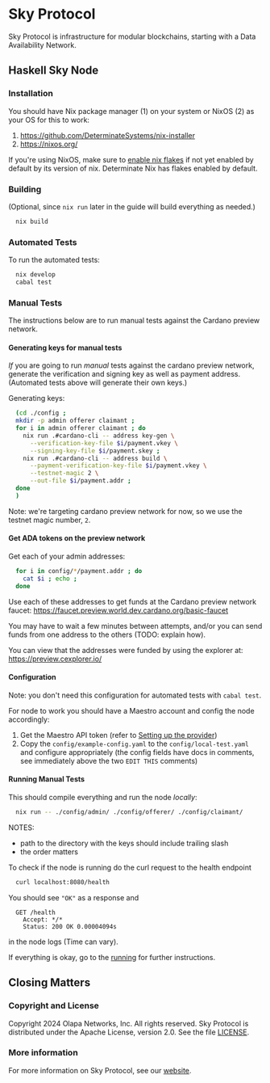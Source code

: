 # Sky Protocol

Sky Protocol is infrastructure for modular blockchains, starting with
a Data Availability Network.

## Haskell Sky Node

### Installation

You should have Nix package manager (1) on your system or NixOS (2) as your OS for this to work:

1. https://github.com/DeterminateSystems/nix-installer
2. https://nixos.org/

If you're using NixOS, make sure to [enable nix flakes](https://nixos.wiki/wiki/Flakes)
if not yet enabled by default by its version of nix.
Determinate Nix has flakes enabled by default.

### Building
(Optional, since `nix run` later in the guide will build everything as needed.)

```bash
  nix build
```

### Automated Tests

To run the automated tests:

```bash
  nix develop
  cabal test
```

### Manual Tests

The instructions below are to run manual tests against the Cardano preview network.

#### Generating keys for manual tests

_If_ you are going to run _manual_ tests against the cardano preview network,
generate the verification and signing key as well as payment address.
(Automated tests above will generate their own keys.)

Generating keys:
```bash
  (cd ./config ;
  mkdir -p admin offerer claimant ;
  for i in admin offerer claimant ; do
    nix run .#cardano-cli -- address key-gen \
      --verification-key-file $i/payment.vkey \
      --signing-key-file $i/payment.skey ;
    nix run .#cardano-cli -- address build \
      --payment-verification-key-file $i/payment.vkey \
      --testnet-magic 2 \
      --out-file $i/payment.addr ;
  done
  )
```

Note: we're targeting cardano preview network for now, so we use the testnet magic number, `2`.

#### Get ADA tokens on the preview network

Get each of your admin addresses:
```bash
  for i in config/*/payment.addr ; do
    cat $i ; echo ;
  done
```

Use each of these addresses to get funds at the Cardano preview network faucet:
https://faucet.preview.world.dev.cardano.org/basic-faucet

You may have to wait a few minutes between attempts, and/or
you can send funds from one address to the others (TODO: explain how).

You can view that the addresses were funded by using the explorer at:
https://preview.cexplorer.io/

#### Configuration

Note: you don't need this configuration for automated tests with `cabal test`.

For node to work you should have a Maestro account and config the node accordingly:

1) Get the Maestro API token (refer to [Setting up the provider](doc/Providers.md))
2) Copy the `config/example-config.yaml` to the `config/local-test.yaml` and configure appropriately
   (the config fields have docs in comments, see immediately above the two `EDIT THIS` comments)

#### Running Manual Tests

This should compile everything and run the node _locally_:

```bash
  nix run -- ./config/admin/ ./config/offerer/ ./config/claimant/
```

NOTES:
* path to the directory with the keys should include trailing slash
* the order matters

To check if the node is running do the curl request to the health endpoint
```bash
  curl localhost:8080/health
```
You should see `"OK"` as a response and
```
  GET /health
    Accept: */*
    Status: 200 OK 0.00004094s
```
in the node logs (Time can vary).

If everything is okay, go to the [running](/doc/Running.md) for further instructions.

## Closing Matters

### Copyright and License

Copyright 2024 Olapa Networks, Inc. All rights reserved.
Sky Protocol is distributed under the Apache License, version 2.0. See the file [LICENSE](LICENSE).

### More information

For more information on Sky Protocol, see our [website](https://skyprotocol.org).
